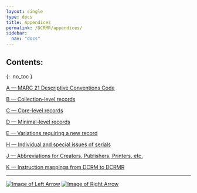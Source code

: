 ```yaml
---
layout: single
type: docs
title: Appendices
permalink: /DCRMR/appendices/
sidebar:
  nav: "docs"
---
```


## Contents:
{: .no_toc }

[A — MARC 21 Descriptive Conventions Code](/DCRMR/appendices/Appendix-a/)

[B — Collection-level records](/DCRMR/appendices/Appendix-b/)

[C — Core-level records](/DCRMR/appendices/Appendix-c/)

[D — Minimal-level records](/DCRMR/appendices/Appendix-d/)

[E — Variations requiring a new record](/DCRMR/appendices/Appendix-e/)

[H — Individual and special issues of serials](/DCRMR/appendices/Appendix-h/)

[J — Abbreviations for Creators, Publishers, Printers, etc.](/DCRMR/appendices/Appendix-j/)

[K — Instruction mappings from DCRM to DCRMR](/DCRMR/appendices/Appendix-k/)

---

[![Image of Left Arrow](https://rbms-bsc.github.io/DCRMR/assets/pictures/navigation/Arrow_Left.png "10.23 — Note on identifier for manifestation")](/DCRMR/identifiers/Note-on-identifier-for-manifestation/) [![Image of Right Arrow](https://rbms-bsc.github.io/DCRMR/assets/pictures/navigation/Arrow_Right.png "A — MARC 21 Descriptive Conventions Code")](/DCRMR/appendices/Appendix-a/)
